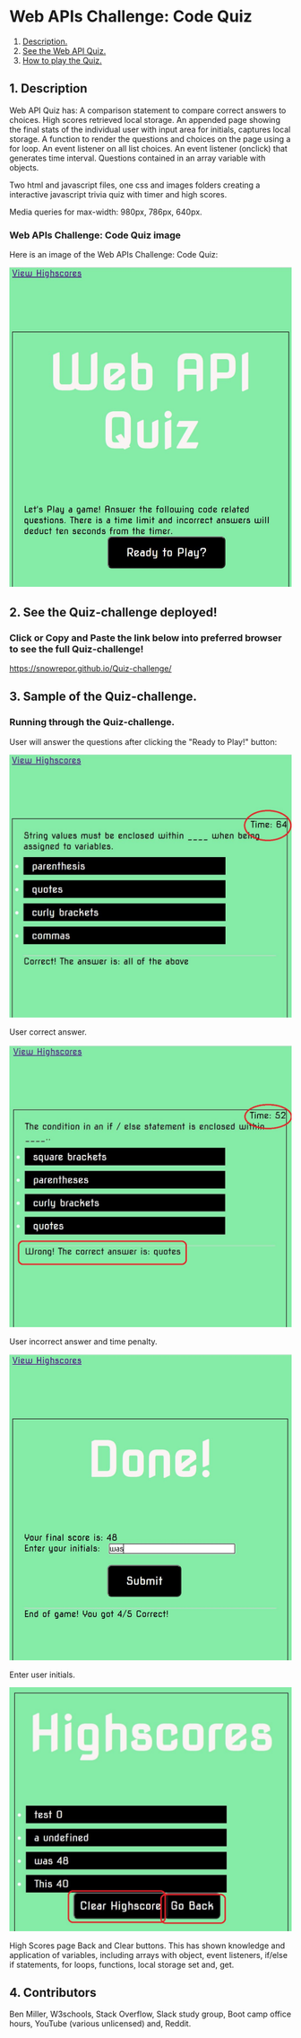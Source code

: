 # Web APIs Challenge: Code Quiz
1. [ Description. ](#desc)
2. [ See the Web API Quiz. ](#web-address)
3. [ How to play the Quiz. ](#usage)


<a name="desc"></a>
## 1. Description

Web API Quiz has:
A comparison statement to compare correct answers to choices.
High scores retrieved local storage.
An appended page showing the final stats of the individual user with input area for initials, captures local storage.
A function to render the questions and choices on the page using a for loop.
An event listener on all list choices.
An event listener (onclick) that generates time interval.
Questions contained in an array variable with objects.

Two html and javascript files, one css and images folders creating a interactive javascript trivia quiz with timer and high scores.

Media queries for max-width: 980px, 786px, 640px.

### Web APIs Challenge: Code Quiz image


Here is an image of the Web APIs Challenge: Code Quiz:

![Top-Page-Area](./images/img1.JPG?raw=true "Top-Page-Area")
<!-- Home page -->

<a name="web-address"></a>
## 2. See the Quiz-challenge deployed!

### Click or Copy and Paste the link below into preferred browser to see the full Quiz-challenge! 

https://snowrepor.github.io/Quiz-challenge/

<a name="usage"></a>
## 3. Sample of the Quiz-challenge.


### Running through the Quiz-challenge.

User will answer the questions after clicking the "Ready to Play!" button:

![nav-menu](./images/img2.JPG?raw=true "Navigational Menu")

User correct answer.

![nav-menu](./images/img3.JPG?raw=true "Navigational Menu")

User incorrect answer and time penalty.

![nav-menu](./images/img4.JPG?raw=true "Navigational Menu")

Enter user initials.

![nav-menu](./images/img5.JPG?raw=true "Navigational Menu")

High Scores page Back and Clear buttons. This has shown knowledge and application of variables, including arrays with object, event listeners, if/else if statements, for loops, functions, local storage set and, get.

<a name="Built By"></a>
## 4. Contributors 
Ben Miller, W3schools, Stack Overflow, Slack study group, Boot camp office hours, YouTube (various unlicensed) and, Reddit.
